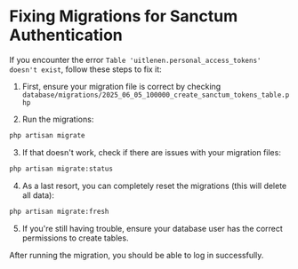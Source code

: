 # Fixing Migrations for Sanctum Authentication

If you encounter the error `Table 'uitlenen.personal_access_tokens' doesn't exist`, follow these steps to fix it:

1. First, ensure your migration file is correct by checking `database/migrations/2025_06_05_100000_create_sanctum_tokens_table.php`

2. Run the migrations:

```bash
php artisan migrate
```

3. If that doesn't work, check if there are issues with your migration files:

```bash
php artisan migrate:status
```

4. As a last resort, you can completely reset the migrations (this will delete all data):

```bash
php artisan migrate:fresh
```

5. If you're still having trouble, ensure your database user has the correct permissions to create tables.

After running the migration, you should be able to log in successfully.
